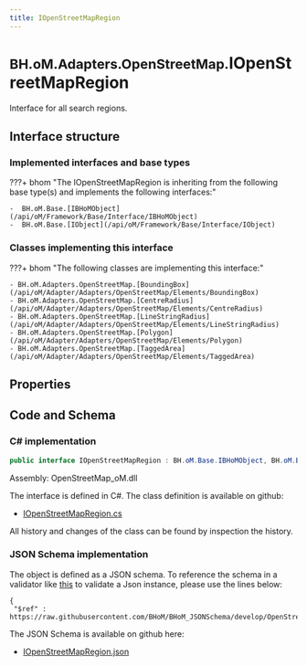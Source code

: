 ```yaml
---
title: IOpenStreetMapRegion
---
```


# <small>BH.oM.Adapters.OpenStreetMap.</small>**IOpenStreetMapRegion**

Interface for all search regions.

## Interface structure

### Implemented interfaces and base types

???+ bhom "The IOpenStreetMapRegion is inheriting from the following base type(s) and implements the following interfaces:"

    -  BH.oM.Base.[IBHoMObject](/api/oM/Framework/Base/Interface/IBHoMObject)
    -  BH.oM.Base.[IObject](/api/oM/Framework/Base/Interface/IObject)


### Classes implementing this interface

???+ bhom "The following classes are implementing this interface:"

    - BH.oM.Adapters.OpenStreetMap.[BoundingBox](/api/oM/Adapter/Adapters/OpenStreetMap/Elements/BoundingBox)
    - BH.oM.Adapters.OpenStreetMap.[CentreRadius](/api/oM/Adapter/Adapters/OpenStreetMap/Elements/CentreRadius)
    - BH.oM.Adapters.OpenStreetMap.[LineStringRadius](/api/oM/Adapter/Adapters/OpenStreetMap/Elements/LineStringRadius)
    - BH.oM.Adapters.OpenStreetMap.[Polygon](/api/oM/Adapter/Adapters/OpenStreetMap/Elements/Polygon)
    - BH.oM.Adapters.OpenStreetMap.[TaggedArea](/api/oM/Adapter/Adapters/OpenStreetMap/Elements/TaggedArea)


## Properties

## Code and Schema

### C# implementation

``` C# title="C#"
public interface IOpenStreetMapRegion : BH.oM.Base.IBHoMObject, BH.oM.Base.IObject
```

Assembly: OpenStreetMap_oM.dll

The interface is defined in C#. The class definition is available on github:

- [IOpenStreetMapRegion.cs](https://github.com/BHoM/OpenStreetMap_Toolkit/blob/develop/OpenStreetMap_oM/Elements\IOpenStreetMapRegion.cs)

All history and changes of the class can be found by inspection the history.
### JSON Schema implementation

The object is defined as a JSON schema. To reference the schema in a validator like [this](https://www.jsonschemavalidator.net/) to validate a Json instance, please use the lines below:

``` { .json .copy .select } title="JSON Schema"
{
 "$ref" : https://raw.githubusercontent.com/BHoM/BHoM_JSONSchema/develop/OpenStreetMap_oM/IOpenStreetMapRegion.json}
```

The JSON Schema is available on github here:

- [IOpenStreetMapRegion.json](https://github.com/BHoM/BHoM_JSONSchema/blob/develop/OpenStreetMap_oM/IOpenStreetMapRegion.json)
